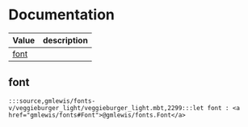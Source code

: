 # Documentation
|Value|description|
|---|---|
|[font](#font)||

## font

```moonbit
:::source,gmlewis/fonts-v/veggieburger_light/veggieburger_light.mbt,2299:::let font : <a href="gmlewis/fonts#Font">@gmlewis/fonts.Font</a>
```

